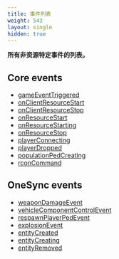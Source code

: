 ```yaml
---
title: 事件列表
weight: 543
layout: single
hidden: true
---
```


**所有非资源特定事件的列表。**

Core events
-----------

- [gameEventTriggered](./gameEventTriggered)
- [onClientResourceStart](./onClientResourceStart)
- [onClientResourceStop](./onClientResourceStop)
- [onResourceStart](./onResourceStart)
- [onResourceStarting](./onResourceStarting)
- [onResourceStop](./onResourceStop)
- [playerConnecting](./playerConnecting)
- [playerDropped](./playerDropped)
- [populationPedCreating](./populationPedCreating)
- [rconCommand](./rconCommand)

OneSync events
-----------

- [weaponDamageEvent](../list/weaponDamageEvent)
- [vehicleComponentControlEvent](../list/vehicleComponentControlEvent)
- [respawnPlayerPedEvent](../list/respawnPlayerPedEvent)
- [explosionEvent](../list/explosionEvent)
- [entityCreated](../list/entityCreated)
- [entityCreating](../list/entityCreating)
- [entityRemoved](../list/entityRemoved)
